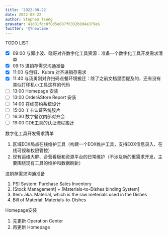 ```yaml
---
title: '2022-08-22'
date: 2022-08-22
author: Stephen Tseng
gravatar: 41d81fdc8f8d5e887f6332b8d4a379e6
twitter: '@Ynewtime'
---
```


TODO LIST
+ [x] 09:00 与郭小波、晓哥对齐数字化工具资源：准备一个数字化工具开发需求清单
+ [x] 09:15 进销存需求沟通准备
+ [x] 11:00 与包钰、Kubra 对齐进销存需求
+ [x] 11:40 与汤勇刚对齐扫码点餐环境搬迁：除了之前文档里面提及的，还有没有类似打印机小工具这样的代码
+ [ ] 13:00 Homepage 安装
+ [ ] 13:00 Order&Store Report 安装
+ [ ] 14:00 在线签约系统设计
+ [ ] 15:00 工卡认证系统胶片
+ [ ] 16:30 数字餐饮内部对齐会
+ [ ] 19:00 GDE工具的认证流程搬迁

数字化工具开发需求清单
1. 区域EOX局点在线维护工具（构建一个EOX维护工具，支持EOX信息录入、在线可视和权限管控）
2. 现有运维大屏、合营看板和资源平台的日常维护（不涉及新的重需求开发，主要围绕现有工具的维护和数据刷新）

进销存需求沟通准备
1. PSI System: Purchase Sales Inventory
2. [Stock Management] + [Materials-to-Dishes binding System]
3. Item: aka. Material, which is the raw meterials used in the Dishes
4. Bill of Material: Materials-to-Dishes

Homepage安装
1. 先更新 Operation Center
2. 再更新 Homepage
